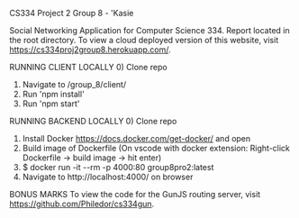 CS334 Project 2 Group 8 - 'Kasie

Social Networking Application for Computer Science 334. Report located in the root directory.
To view a cloud deployed version of this website, visit https://cs334proj2group8.herokuapp.com/. 

RUNNING CLIENT LOCALLY
0) Clone repo
1) Navigate to /group_8/client/
2) Run 'npm install'
3) Run 'npm start'

RUNNING BACKEND LOCALLY
0) Clone repo
1) Install Docker https://docs.docker.com/get-docker/ and open
2) Build image of Dockerfile (On vscode with docker extension: Right-click Dockerfile -> build image -> hit enter)
3) $ docker run -it --rm -p 4000:80 group8pro2:latest
4) Navigate to http://localhost:4000/ on browser

BONUS MARKS
To view the code for the GunJS routing server, visit https://github.com/Philedor/cs334gun.
